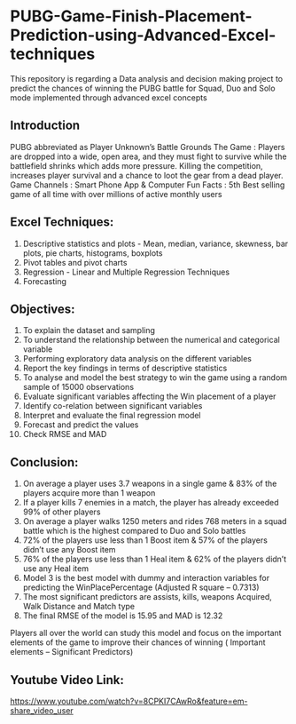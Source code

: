 # PUBG-Game-Finish-Placement-Prediction-using-Advanced-Excel-techniques
This repository is regarding a Data analysis and decision making project to predict the chances of winning the PUBG battle for Squad, Duo and Solo mode implemented through advanced excel concepts

## Introduction
PUBG  abbreviated as Player Unknown’s Battle Grounds
The Game : Players are dropped into a wide, open area, and they must fight to survive while the battlefield shrinks which adds more pressure. Killing the competition, increases player survival and  a chance to loot the gear from a dead player.
Game Channels : Smart Phone App & Computer
Fun Facts : 5th  Best selling game of all time with over millions of active monthly users  

## Excel Techniques:
1) Descriptive statistics and plots - Mean, median, variance, skewness, bar plots, pie charts, histograms, boxplots
2) Pivot tables and pivot charts
3) Regression - Linear and Multiple Regression Techniques
4) Forecasting 

## Objectives:
1) To explain the dataset and sampling
2) To understand the relationship between the numerical and categorical variable
2) Performing exploratory data analysis on the different variables
3) Report the key findings in terms of descriptive statistics
4) To analyse and model the best strategy to win the game using a random sample of 15000 observations
5) Evaluate significant variables affecting the Win placement of a player
6) Identify co-relation between significant variables
7) Interpret and evaluate the final regression model
8) Forecast and predict the values
9) Check RMSE and MAD

## Conclusion:
1) On average a player uses 3.7 weapons in a single game & 83% of the players acquire more than 1 weapon
2) If a player kills 7 enemies in a match, the player has already exceeded 99% of other players
3) On average a player walks 1250 meters and rides 768 meters in a squad battle which is the highest compared to Duo and Solo battles
4) 72% of the players use less than 1 Boost item & 57% of the players didn’t use any Boost item
5) 76% of the players use less than 1 Heal item & 62% of the players didn’t use any Heal item
6) Model 3 is the best model with dummy and interaction variables for predicting the WinPlacePercentage (Adjusted R square – 0.7313)
7) The most significant predictors are assists, kills, weapons Acquired, Walk Distance 
and Match type
8) The final RMSE of the model is 15.95 and MAD is 12.32

Players all over the world can study this model and focus on the important elements of the game to improve their chances of winning ( Important elements – Significant Predictors)

## Youtube Video Link:
https://www.youtube.com/watch?v=8CPKI7CAwRo&feature=em-share_video_user




